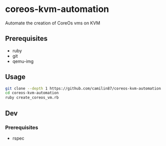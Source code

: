 # coreos-kvm-automation  

Automate the creation of CoreOs vms on KVM

## Prerequisites  

- ruby  
- git  
- qemu-img  

## Usage  

```bash
git clone --depth 1 https://github.com/camilin87/coreos-kvm-automation.git
cd coreos-kvm-automation
ruby create_coreos_vm.rb
```

## Dev  

### Prerequisites  
- rspec
